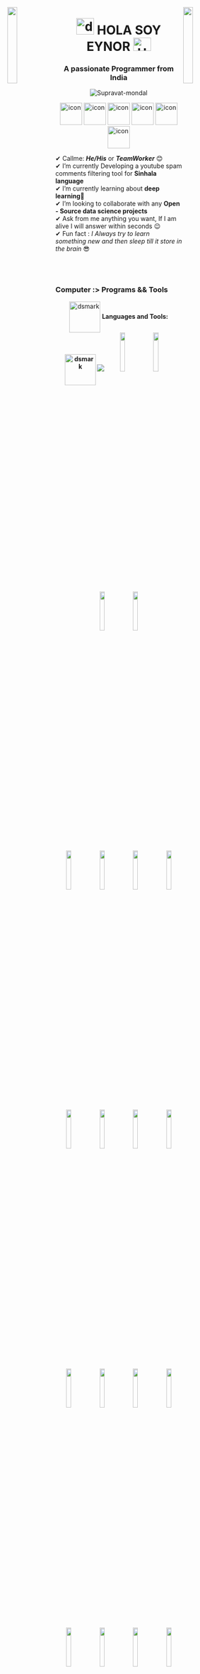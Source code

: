<img align="left" src="https://user-images.githubusercontent.com/65187002/144930161-2f783401-8d27-4fdf-a2f7-cc0ba32f1f1f.gif" width="21%" style="display:inline;"><img align="right" src="https://user-images.githubusercontent.com/65187002/144930161-2f783401-8d27-4fdf-a2f7-cc0ba32f1f1f.gif" width="21%" style="display:inline;">


# <div align="center"><img alt="dsmark" height="37px" width="40px" src="https://camo.githubusercontent.com/c80452cb2661014b6e7b442887b55fc3cae98a7d2c25346af5c503655afa14bf/68747470733a2f2f63646e2e69636f6e73636f75742e636f6d2f69636f6e2f667265652f706e672d3235362f76697375616c2d73747564696f2d636f64652d333235313630332d323732343635302e706e673f7261773d74727565"></img> HOLA SOY EYNOR <img alt="Hola" height="30px" width="40px" src="https://emojipedia-us.s3.amazonaws.com/source/skype/289/ghost_1f47b.png"></img>

<h3 align="center">A passionate Programmer from India</h3>


<p align="center"> 
 <img src="https://komarev.com/ghpvc/?username=supravatm&label=Profile%20views&color=0e75b6&style=flat" alt="Supravat-mondal" /> 

<div align="center">
  <img src="https://techstack-generator.vercel.app/java-icon.svg" alt="icon" width="50" height="50" />
  <img src="https://techstack-generator.vercel.app/python-icon.svg" alt="icon" width="50" height="50" />
  <img src="https://techstack-generator.vercel.app/ts-icon.svg" alt="icon" width="50" height="50" />
  <img src="https://techstack-generator.vercel.app/js-icon.svg" alt="icon"width="50" height="50" />
  <img src="https://techstack-generator.vercel.app/react-icon.svg" alt="icon" width="50" height="50" />
 <img src="https://techstack-generator.vercel.app/mysql-icon.svg" alt="icon" width="50" height="50" />
</div>




✔ Callme: ***He/His*** or ***TeamWorker*** 😊 <br>
✔ I’m currently Developing a youtube spam comments filtering tool for **Sinhala language**<br>
✔ I’m currently learning about **deep learning**🥰<br>
✔ I’m looking to collaborate with any **Open - Source data science projects**<br>
✔ Ask from me anything you want, If I am alive I will answer within seconds 😉<br>
✔ Fun fact : *I Always try to learn something new and then sleep till it store in the brain* 😎<br><br><br><br>

 
### Computer :> Programs && Tools
<div align="center">
<img alt="dsmark" align="center" height="70px" width="70px" src="https://c.tenor.com/cXlrPENTVkEAAAAi/chika-dance.gif">
 <b> Languages and Tools:<img alt="dsmark" align="center" height="70px" width="70px" src="https://c.tenor.com/cXlrPENTVkEAAAAi/chika-dance.gif">
 <img src="https://user-images.githubusercontent.com/73097560/115834477-dbab4500-a447-11eb-908a-139a6edaec5c.gif">
 <code><img width="15%" src="https://www.vectorlogo.zone/logos/javascript/javascript-ar21.svg"></code><code><img width="15%" src="https://www.vectorlogo.zone/logos/typescriptlang/typescriptlang-ar21.svg"></code><code><img width="15%" src="https://www.vectorlogo.zone/logos/python/python-ar21.svg"></code><code><img width="15%" src="https://www.vectorlogo.zone/logos/golang/golang-ar21.svg"></code>
<br /><code><img width="15%" src="https://www.vectorlogo.zone/logos/reactjs/reactjs-ar21.svg"></code><code><img width="15%" src="https://www.vectorlogo.zone/logos/angular/angular-ar21.svg"></code><code><img width="15%" src="https://www.vectorlogo.zone/logos/backbonejs/backbonejs-ar21.svg"></code><code><img width="15%" src="https://www.vectorlogo.zone/logos/getbootstrap/getbootstrap-ar21.svg"></code>
<br />
<code><img width="15%" src="https://www.vectorlogo.zone/logos/docker/docker-ar21.svg"></code><code><img width="15%" src="https://www.vectorlogo.zone/logos/kubernetes/kubernetes-ar21.svg"></code><code><img width="15%" src="https://www.vectorlogo.zone/logos/nginx/nginx-ar21.svg"></code><code><img width="15%" src="https://www.vectorlogo.zone/logos/amazon_aws/amazon_aws-ar21.svg"></code><br />
<code><img width="15%" src="https://www.vectorlogo.zone/logos/git-scm/git-scm-ar21.svg"></code><code><img width="15%" src="https://www.vectorlogo.zone/logos/travis-ci/travis-ci-ar21.svg"></code><code><img width="15%" src="https://www.vectorlogo.zone/logos/circleci/circleci-ar21.svg"></code><code><img width="15%" src="https://www.vectorlogo.zone/logos/gruntjs/gruntjs-ar21.svg"></code>
<br />
<code><img width="15%" src="https://www.vectorlogo.zone/logos/npmjs/npmjs-ar21.svg"></code><code><img width="15%" src="https://www.vectorlogo.zone/logos/yarnpkg/yarnpkg-ar21.svg"></code><code><img width="15%" src="https://www.vectorlogo.zone/logos/js_webpack/js_webpack-ar21.svg"></code><code><img width="15%" src="https://www.vectorlogo.zone/logos/parceljs/parceljs-ar21.svg"></code>
</div>


